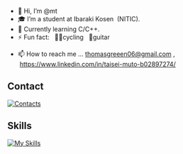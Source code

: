 - 👋 Hi, I’m @mt
- 🎓 I’m a student at Ibaraki Kosen &nbsp;(NITIC).
- 👀 Currently learning C/C++.
- ⚡ Fun fact: &nbsp; 🚴‍♂️cycling &nbsp; 🎸guitar
<!-- - 📰 Portfolio site ... https://thomasgreen06.github.io -->
- 📫 How to reach me ... thomasgreeen06@gmail.com  , &nbsp;https://www.linkedin.com/in/taisei-muto-b02897274/ 

## Contact
[![Contacts](https://skillicons.dev/icons?i=linkedin&theme=light)](https://www.linkedin.com/in/taisei-muto-b02897274/)

## Skills
[![My Skills](https://skillicons.dev/icons?i=c,html,css,js,linux,vim&theme=light)]()

<!---
ThomasGreen06/ThomasGreen06 is a ✨ special ✨ repository because its `README.md` (this file) appears on your GitHub profile.
You can click the Preview link to take a look at your changes.
--->
